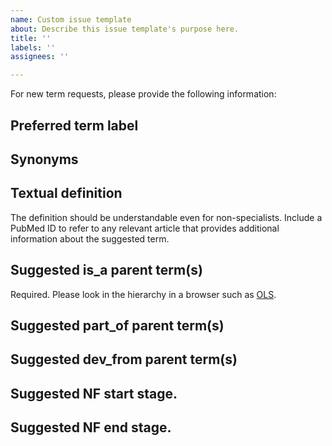 ```yaml
---
name: Custom issue template
about: Describe this issue template's purpose here.
title: ''
labels: ''
assignees: ''

---
```


For new term requests, please provide the following information:

## Preferred term label



## Synonyms



## Textual definition

The definition should be understandable even for non-specialists. Include a PubMed ID to refer to any relevant article that provides additional information about the suggested term.

## Suggested is_a parent term(s)

Required. Please look in the hierarchy in a browser such as [OLS](http://www.ebi.ac.uk/ols/ontologies/xao).

## Suggested part_of parent term(s)



## Suggested dev_from parent term(s)


## Suggested NF start stage.


## Suggested NF end stage.
